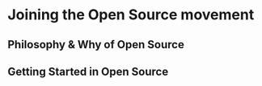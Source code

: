 # Joining the Open Source movement

## Philosophy & Why of Open Source

## Getting Started in Open Source
